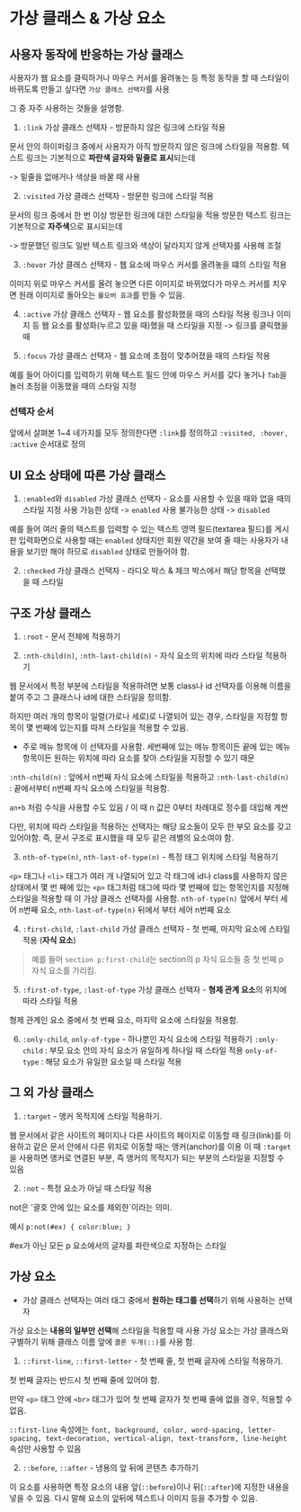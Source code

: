 # 가상 클래스 & 가상 요소

## 사용자 동작에 반응하는 가상 클래스

사용자가 웹 요소를 클릭하거나 마우스 커서를 올려놓는 등 특정 동작을 할 때 스타일이 바뀌도록 만들고 싶다면
`가상 클래스 선택자`를 사용

그 중 자주 사용하는 것들을 설명함.

1. `:link` 가상 클래스 선택자 - 방문하지 않은 링크에 스타일 적용

문서 안의 하이퍼링크 중에서 사용자가 아직 방문하지 않은 링크에 스타일을 적용함.
텍스트 링크는 기본적으로 **파란색 글자와 밑줄로 표시**되는데

-> 밑줄을 없애거나 색상을 바꿀 때  사용

2. `:visited` 가상 클래스 선택자 - 방문한 링크에 스타일 적용

문서의 링크 중에서 한 번 이상 방문한 링크에 대한 스타일을 적용
방문한 텍스트 링크는 기본적으로 **자주색**으로 표시되는데

-> 방문했던 링크도 일반 텍스트 링크와 색상이 달라지지 않게 선택자를 사용해 조절

3. `:hovor` 가상 클래스 선택자 - 웹 요소에 마우스 커서를 올려놓을 떄의 스타일 적용

이미지 위로 마우스 커서를 올려 놓으면 다른 이미지로 바뀌었다가 마우스 커서를 치우면 원래 이미지로 돌아오는
`롤오버 효과`를 만들 수 있음.

4. `:active` 가상 클래스 선택자 - 웹 요소를 활성화했을 때의 스타일 적용
링크나 이미지 등 웹 요소를 활성화(누르고 있을 때)했을 때 스타일을 지정 -> 링크를 클릭했을 때

5. `:focus` 가상 클래스 선택자 - 웹 요소에 초점이 맞추어졌을 때의 스타일 적용

예를 들어 아이디를 입력하기 위해 텍스트 필드 안에 마우스 커서를 갖다 놓거나 `Tab`을 놀러 초점을 이동했을 때의 스타일 지정

### 선택자 순서

앞에서 살펴본 1~4 네가지를 모두 정의한다면 `:link`를 정의하고 `:visited, :hover, :active` 순서대로 정의

## UI 요소 상태에 따른 가상 클래스

1. `:enabled`와 `disabled` 가상 클래스 선택자 - 요소를 사용할 수 있을 때와 없을 때의 스타일 지정
사용 가능한 상태 -> `enabled`
사용 불가능한 상태 -> `disabled`

예를 들어 여러 줄의 텍스트를 입력할 수 있는 텍스트 영역 필드(textarea 필드)를 게시판 입력화면으로 사용할 때는 `enabled` 상태지만 회원 약간을 보여 줄 때는 사용자가 내용을 보기만 해야 하므로 `disabled` 상태로 만들어야 함.

2. `:checked` 가상 클래스 선택자 - 라디오 박스 & 체크 박스에서 해당 항목을 선택했을 때 스타일

## 구조 가상 클래스

1. `:root` - 문서 전체에 적용하기

2. `:nth-child(n)`, `:nth-last-child(n)` - 자식 요소의 위치에 따라 스타일 적용하기

웹 문서에서 특정 부분에 스타일을 적용하려면 보통 class나 id 선택자를 이용해 이름을 붙여 주고 그 클래스나 id에 대한 스타일을 정의함.

하지만 여러 개의 항목이 일렬(가로나 세로)로 나열되어 있는 경우, 스타일을 지정할 항목이 몇 번째에 있는지를 따져 스타일을 적용할 수 있음.
- 주로 메뉴 항목에 이 선택자를 사용함.
세번째에 있는 메뉴 항목이든 끝에 있는 메뉴 항목이든 원하는 위치에 따라 요소를 찾아 스타일을 지정할 수 있기 때문

`:nth-child(n)` : 앞에서 n번째 자식 요소에 스타일을 적용하고
`:nth-last-child(n)` : 끝에서부터 n번째 자식 요소에 스타일을 적용함.

`an+b` 처럼 수식을 사용할 수도 있음 / 이 때 n 값은 0부터 차례대로 정수를 대입해 계싼

다만, 위치에 따라 스타일을 적용하는 선택자는 해당 요소들이 모두 한 부모 요소를 갖고 있어야함.
즉, 문서 구조로 표시했을 때 모두 같은 레벨의 요소여야 함.

3. `nth-of-type(n)`, `nth-last-of-type(n)` - 특정 태그 위치에 스타일 적용하기

`<p>` 태그나 `<li>` 태그가 여러 개 나열되어 있고 각 태그에 id나 class를 사용하지 않은 상태에서 
몇 번 째에 있는 `<p>` 태그처럼 태그에 따라 몇 번째에 있는 항목인지를 지정해 스타일을 적용할 때 이 가상 클래스 선택자를 사용함.
`nth-of-type(n)` 앞에서 부터 세어 n번째 요소, `nth-last-of-type(n)` 뒤에서 부터 세어 n번째 요소

4. `:first-child`, `:last-child` 가상 클래스 선택자 - 첫 번째, 마지막 요소에 스타일 적용 (**자식 요소**)

> 예를 들어 `section p:first-child`는 section의 p 자식 요소들 중 첫 번째 p 자식 요소를 가리킴.

5. `:first-of-type`, `:last-of-type` 가상 클래스 선택자 - **형제 관계 요소**의 위치에 따라 스타일 적용

형제 관계인 요소 중에서 첫 번째 요소, 마지막 요소에 스타일을 적용함.

6. `:only-child`, `only-of-type` - 하나뿐인 자식 요소에 스타일 적용하기
`:only-child` : 부모 요소 안의 자식 요소가 유일하게 하나일 때 스타일 적용
`only-of-type` : 해당 요소가 유일한 요소일 때 스타일 적용

## 그 외 가상 클래스

1. `:target` - 앵커 목적지에 스타일 적용하기.

웹 문서에서 같은 사이트의 페이지나 다른 사이트의 페이지로 이동할 때 링크(link)를 이용하고 같은 문서 안에서 다른 위치로 이동할 때는 앵커(anchor)를 이용
이 때 `:target`을 사용하면 앵커로 연결된 부분, 즉 앵커의 목적지가 되는 부분의 스타일을 지정할 수 있음

2. `:not` - 특정 요소가 아닐 때 스타일 적용

not은 '괄호 안에 있는 요소를 제외한`이라는 의미.

예시
`p:not(#ex) { color:blue; }`

#ex가 아닌 모든 p 요소에서의 글자를 파란색으로 지정하는 스타일

## 가상 요소
- 가상 클래스 선택자는 여러 태그 중에서 **원하는 태그를 선택**하기 위해 사용하는 선택자

가상 요소는 **내용의 일부만 선택**해 스타일을 적용할 때 사용
가상 요소는 가상 클래스와 구별하기 위해 클래스 이름 앞에 `콜론 두개(::)`를 사용 함.

1. `::first-line`, `::first-letter` - 첫 번째 줄, 첫 번째 글자에 스타일 적용하기.

첫 번째 글자는 반드시 첫 번째 줄에 있어야 함.

만약 `<p>` 태그 안에 `<br>` 태그가 있어 첫 번째 글자가 첫 번째 줄에 없을 경우, 적용할 수 없음.

`::first-line` 속성에는 `font, background, color, word-spacing, letter-spacing, text-decoration, vertical-align, text-transform, line-height` 속성만 사용할 수 있음

2. `::before`, `::after` - 냉용의 앞 뒤에 콘텐츠 추가하기

이 요소를 사용하면 특정 요소의 내용 앞(`::before`)이나 뒤(`::after`)에 지정한 내용을 넣을 수 있음.
다시 말해 요소의 앞뒤에 텍스트나 이미지 등을 추가할 수 있음.
